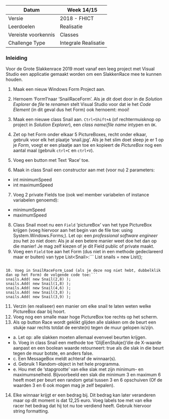 | Datum | Week 14/15 |
| --- | --- |
| Versie | 2018 - FHICT |
| Leerdoelen | Realisatie |
| Vereiste voorkennis | Classes |
| Challenge Type | Integrale Realisatie |



### Inleiding
Voor de Grote Slakkenrace 2019 moet vanaf een leeg project met Visual Studio
een applicatie gemaakt worden om een SlakkenRace mee te kunnen houden.
1.	Maak een nieuw Windows Form Project aan.
2.	Hernoem ‘Form1’naar ‘SnailRaceForm’.
Als je dit doet door in de *Solution Explorer* de *file* te *renamen*
stelt Visual Studio voor dat ie het *Code Element* (in dit geval dus het Form)
ook hernoemt: mooi!
3.	Maak een nieuwe class Snail aan.
`Ctrl+Shift+A` (of rechtermuisknop op project in *Solution Explorer*),
een *class name*/*file name* intypen en `OK`.
4.	Zet op het Form onder elkaar 5 PictureBoxes, recht onder elkaar, gebruik voor elk het plaatje ‘snail.jpg’.
Als je het slim doet sleep je er 1 op je *Form*,
voegt er een plaatje aan toe en kopieert de *PictureBox* nog een aantal maal
(gebruik `ctrl+C` en `ctrl+V`).
5.	Voeg een button met Text ‘Race’ toe.

6.	Maak in class Snail een constructor aan met (voor nu) 2 parameters:
- int minimumSpeed
- int maximumSpeed

7.	Voeg 2 private Fields toe (ook wel member variabelen of instance variabelen genoemd):
- minimumSpeed
- maximumSpeed

8.	Class Snail moet nu een `Field` ‘pictureBox’ van het type PictureBox krijgen
(voeg hiervoor aan het begin van de file toe: using System.Windows.Forms;).
Let op: een *professional software engineer* zou het zo niet doen: Als je al een betere manier weet doe het dan op die manier!
Je mag zelf kiezen of je dit Field public of private maakt.
9.	Voeg een `Field` toe aan het Form (dus niet in een methode gedeclareerd maar er buiten) van type List&lt;Snail&gt;:```
List<Snail> snails = new List<Snail>();
```

10.	Voeg in SnailRaceForm_Load (als je deze nog niet hebt, dubbelklik dan op het Form) de volgende code toe:```
snails.Add( new Snail(2,8) );
snails.Add( new Snail(1,8) );
snails.Add( new Snail(4,6) );
snails.Add( new Snail(3,8) );
snails.Add( new Snail(3,9) );
```

11.	Verzin (en realiseer) een manier om elke snail te laten weten welke PictureBox daar bij hoort.
 
12.	Voeg nog een smalle maar hoge PictureBox toe rechts op het scherm.
13.	Als op button Race wordt geklikt glijden alle slakken om de beurt een stukje naar rechts totdat de eerste(n) tegen de muur gelopen is/zijn.
- a.	Let op: alle slakken moeten allemaal evenveel beurten krijgen.
- b.	Voeg in class Snail een methode toe ‘GlijEenStukje()’die de X-waarde aanpast en een boolean waarde retourneert: true als die slak in die beurt tegen de muur botste, en anders false.
- c.	Een MessageBox meldt achteraf de winnaar(s).
- d.	Gebruik 1 Random-object in het hele programma.
- e.	Hou met de ‘stapgrootte’ van elke slak met zijn minimum- en maximumsnelheid. Bijvoorbeeld een slak die minimum 3 en maximum 6 heeft moet per beurt een random getal tussen 3 en 6 opschuiven (Of de waarden 3 en 6 ook mogen mag je zelf bepalen).

14.	Elke winnaar krijgt er een bedrag bij. Dit bedrag kan later veranderen maar op dit moment is dat 12,25 euro. Voeg labels toe met van elke racer het bedrag dat hij tot nu toe verdiend heeft. Gebruik hiervoor string formatting.
